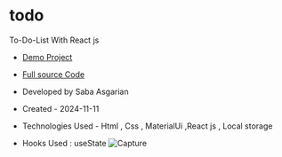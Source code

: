 # todo 
To-Do-List With React js
- [Demo Project](https://todo-mu-black.vercel.app/)
- [Full source Code](https://github.com/sabaasgariandev/TODOLIST_REACT)

- Developed by Saba Asgarian

- Created - 2024-11-11

- Technologies Used - Html , Css , MaterialUi ,React js , Local storage

- Hooks Used : useState 
![Capture](https://github.com/user-attachments/assets/1cbcfe66-ae56-4e76-aead-b994dfba457c)

